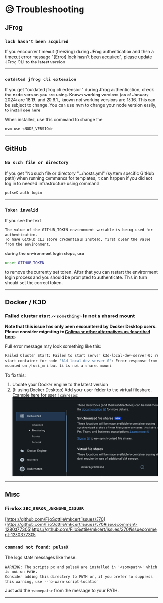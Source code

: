 # 😥 Troubleshooting

## JFrog

### `lock hasn't been acquired`

If you encounter timeout (freezing) during JFrog authentication and then a timeout error message "[Error] lock hasn't been acquired", please update JFrog CLI to the latest version

---

### `outdated jfrog cli extension`

If you get "outdated jfrog cli extension" during Jfrog authentication, check the node version you are using. Known working versions (as of January 2024) are 18.19. and 20.6.1., known not working versions are 18.16.
This can be subject to change. You can use nvm to change your node version easily, to install see [here](https://github.com/nvm-sh/nvm?tab=readme-ov-file#installing-and-updating)

When installed, use this command to change the

```bash
nvm use <NODE_VERSION>
```

---

## GitHub

### `No such file or directory`

If you get "No such file or directory ".../hosts.yml" (system specific GitHub path) when running commands for templates, it can happen if you did not log in to needed infrastructure using command

```bash
pulseX auth login
```

---

### `Token invalid`

If you see the text

```text
The value of the GITHUB_TOKEN environment variable is being used for authentication.
To have GitHub CLI store credentials instead, first clear the value from the environment.
```

during the environment login steps, use

```bash
unset GITHUB_TOKEN
```

to remove the currently set token. After that you can restart the environment login process and you should be prompted to authenticate. This in turn should set the correct token.

---

## Docker / K3D

### Failed cluster start `/<something>` is not a shared mount

**Note that this issue has only been encountered by Docker Desktop users. Please consider migrating to [Colima or other alternatives as described here](https://synpulse.atlassian.net/wiki/spaces/SYN8/pages/3296067599/Using+Docker+CLI+over+Docker+Desktop).**

Full error message may look something like this:

```bash
Failed Cluster Start: Failed to start server k3d-local-dev-server-0: runtime failed to start node 'k3d-local-dev-server-0': docker failed to
start container for node 'k3d-local-dev-server-0': Error response from daemon: path /host_mnt/Users/user/.pulseX/volumes/local-dev/var/lib/kubelet/pods is
mounted on /host_mnt but it is not a shared mount
```

To fix this:

1. Update your Docker engine to the latest version
2. (If using Docker Desktop) Add your user folder to the virtual fileshare. Example here for user `jcabresos`:
    ![alt](./images/troubleshooting-not-a-shared-mount.png)

---

## Misc

### Firefox `SEC_ERROR_UNKNOWN_ISSUER`

[https://github.com/FiloSottile/mkcert/issues/370](https://github.com/FiloSottile/mkcert/issues/370#issuecomment-1280377305)<https://github.com/FiloSottile/mkcert/issues/370#issuecomment-1280377305>

### `command not found: pulseX`

The logs state messages like these:

```
WARNING: The scripts px and pulseX are installed in '<somepath>' which is not on PATH.
Consider adding this directory to PATH or, if you prefer to suppress this warning, use --no-warn-script-location
```

Just add the `<somepath>` from the message to your PATH.  

---
